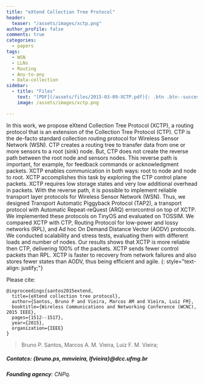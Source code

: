 ```yaml
---
title: "eXtend Collection Tree Protocol"
header:
  teaser: "/assets/images/xctp.png"
author_profile: false
comments: true
categories:
  - papers
tags:
  - WSN
  - LLNs
  - Routing
  - Any-to-any
  - Data-collection
sidebar:
  - title: "Files"
    text: "[PDF](/assets/files/2015-03-09-XCTP.pdf){: .btn .btn--success} [IEEE-DOI](10.1109/WCNC.2015.7127692){: .btn} [Talk PDF](https://www.dropbox.com/s/j42c8hc4uv9jb8j/xctp-presentation-wcnc-rev.pptx?dl=0){: .btn .btn--info}"
    image: /assets/images/xctp.png

---
```


In this work, we propose eXtend Collection Tree Protocol (XCTP), a routing protocol that is an extension of the Collection Tree Protocol (CTP). CTP is the de-facto standard collection routing protocol for Wireless Sensor Network (WSN). CTP creates a routing tree to transfer data from one or more sensors to a root (sink) node. But, CTP does not create the reverse path between the root node and sensors nodes. This reverse path is important, for example, for feedback commands or acknowledgment packets. XCTP enables communication in both ways: root to node and node to root. XCTP accomplishes this task by exploring the CTP control plane packets. XCTP requires low storage states and very low additional overhead in packets. With the reverse path, it is possible to implement reliable transport layer protocols for Wireless Sensor Network (WSN). Thus, we designed Transport Automatic Piggyback Protocol (TAP2), a transport protocol with Automatic Repeat-reQuest (ARQ) errorcontrol on top of XCTP. We implemented these protocols on TinyOS and evaluated on TOSSIM. We compared XCTP with CTP, Routing Protocol for low-power and lossy networks (RPL), and Ad hoc On Demand Distance Vector (AODV) protocols. We conducted scalability and stress tests, evaluating them with different loads and number of nodes. Our results shows that XCTP is more reliable then CTP, delivering 100% of the packets. XCTP sends fewer control packets than RPL. XCTP is faster to recovery from network failures and also stores fewer states than AODV, thus being efficient and agile.
{: style="text-align: justify;"}

Please cite:
```TeX
@inproceedings{santos2015extend,
  title={eXtend collection tree protocol},
  author={Santos, Bruno P and Vieira, Marcos AM and Vieira, Luiz FM},
  booktitle={Wireless Communications and Networking Conference (WCNC), 2015 IEEE},
  pages={1512--1517},
  year={2015},
  organization={IEEE}
}
```
> Bruno P. Santos, Marcos A. M. Vieira, Luiz F. M. Vieira;
##### Contatcs: {bruno.ps, mmvieira, lfvieira}@dcc.ufmg.br
###### **Founding agency**: CNPq.




